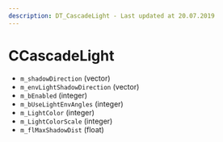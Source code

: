 ```yaml
---
description: DT_CascadeLight - Last updated at 20.07.2019
---
```


# CCascadeLight


* `m_shadowDirection` (vector)
* `m_envLightShadowDirection` (vector)
* `m_bEnabled` (integer)
* `m_bUseLightEnvAngles` (integer)
* `m_LightColor` (integer)
* `m_LightColorScale` (integer)
* `m_flMaxShadowDist` (float)